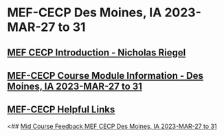 # MEF-CECP Des Moines, IA 2023-MAR-27 to 31
## [MEF CECP Introduction - Nicholas Riegel](https://docs.google.com/presentation/d/11ZlK0aTZtwksAKQZjM3vuOXdUHV06VJTYQbiXrqRE7w/edit?usp=sharing)
## [MEF-CECP Course Module Information - Des Moines, IA 2023-MAR-27 to 31](https://docs.google.com/spreadsheets/d/1ycMZkcGOgc17g514SjZkXPiPBXWvNtfLwh0ZImEZlrY/edit?usp=sharing)
## [MEF-CECP Helpful Links](https://docs.google.com/document/d/1nzROVPcKF1c28RvWyq-QCJy8JYeUmAMma6pF0houAg4/edit?usp=sharing)
<## [Mid Course Feedback MEF CECP Des Moines, IA 2023-MAR-27 to 31](https://nextcloud.itsulu.com/apps/forms/s/5gwaGQca74X9z8bkHHAyLDZa)
